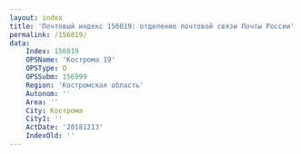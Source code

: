 ```yaml
---
layout: index
title: 'Почтовый индекс 156019: отделение почтовой связи Почты России'
permalink: /156019/
data:
    Index: 156019
    OPSName: 'Кострома 19'
    OPSType: О
    OPSSubm: 156999
    Region: 'Костромская область'
    Autonom: ''
    Area: ''
    City: Кострома
    City1: ''
    ActDate: '20181213'
    IndexOld: ''
---
```

